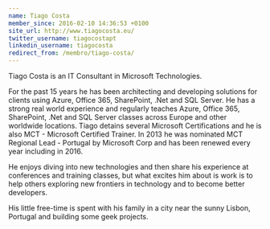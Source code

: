 ```yaml
---
name: Tiago Costa
member_since: 2016-02-10 14:36:53 +0100
site_url: http://www.tiagocosta.eu/
twitter_username: tiagocostapt
linkedin_username: tiagocosta
redirect_from: /membro/tiago-costa/
---
```

Tiago Costa is an IT Consultant in Microsoft Technologies.

For the past 15 years he has been architecting and developing solutions for clients using Azure, Office 365, SharePoint, .Net and SQL Server. He has a strong real world experience and regularly teaches Azure, Office 365, SharePoint, .Net and SQL Server classes across Europe and other worldwide locations. Tiago detains several Microsoft Certifications and he is also MCT - Microsoft Certified Trainer. In 2013 he was nominated MCT Regional Lead - Portugal by Microsoft Corp and has been renewed every year including in 2016.

He enjoys diving into new technologies and then share his experience at conferences and training classes, but what excites him about is work is to help others exploring new frontiers in technology and to become better developers.

His little free-time is spent with his family in a city near the sunny Lisbon, Portugal and building some geek projects.
